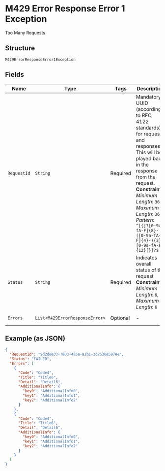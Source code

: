 
# M429 Error Response Error 1 Exception

Too Many Requests

## Structure

`M429ErrorResponseError1Exception`

## Fields

| Name | Type | Tags | Description | Getter | Setter |
|  --- | --- | --- | --- | --- | --- |
| `RequestId` | `String` | Required | Mandatory UUID (according to RFC 4122 standards) for requests and responses. This will be played back in the response from the request.<br>**Constraints**: *Minimum Length*: `36`, *Maximum Length*: `36`, *Pattern*: `^[{]?[0-9a-fA-F]{8}-([0-9a-fA-F]{4}-){3}[0-9a-fA-F]{12}[}]?$` | String getRequestId() | setRequestId(String requestId) |
| `Status` | `String` | Required | Indicates overall status of the request<br>**Constraints**: *Minimum Length*: `6`, *Maximum Length*: `6` | String getStatus() | setStatus(String status) |
| `Errors` | [`List<M429ErrorResponseError>`](../../doc/models/m429-error-response-error.md) | Optional | - | List<M429ErrorResponseError> getErrors() | setErrors(List<M429ErrorResponseError> errors) |

## Example (as JSON)

```json
{
  "RequestId": "9d2dee33-7803-485a-a2b1-2c7538e597ee",
  "Status": "FAILED",
  "Errors": [
    {
      "Code": "Code4",
      "Title": "Title6",
      "Detail": "Detail6",
      "AdditionalInfo": {
        "key0": "AdditionalInfo0",
        "key1": "AdditionalInfo1",
        "key2": "AdditionalInfo2"
      }
    },
    {
      "Code": "Code4",
      "Title": "Title6",
      "Detail": "Detail6",
      "AdditionalInfo": {
        "key0": "AdditionalInfo0",
        "key1": "AdditionalInfo1",
        "key2": "AdditionalInfo2"
      }
    }
  ]
}
```

